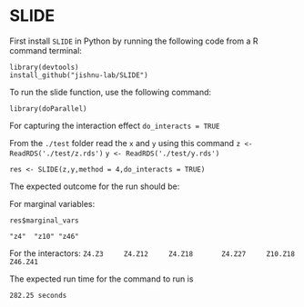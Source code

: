 # SLIDE
First install `SLIDE` in Python by running the following code from a  R command terminal:



```library(devtools)```   
```install_github("jishnu-lab/SLIDE")```


To run the slide function, use the following command:

```library(doParallel)```

For capturing the interaction effect ```do_interacts = TRUE```


From the  ```./test``` folder read the ```x``` and ```y``` using this command
```z <- ReadRDS('./test/z.rds')```
```y <- ReadRDS('./test/y.rds')``` 

```res <- SLIDE(z,y,method = 4,do_interacts = TRUE)```

The expected outcome for the run should be:

For marginal variables:

```res$marginal_vars```

```"z4"  "z10" "z46" ```

For the interactors:
```Z4.Z3     Z4.Z12     Z4.Z18       Z4.Z27     Z10.Z18     Z46.Z41 ```

The expected run time for the command to run is 

```282.25 seconds ```





   
